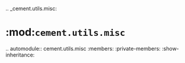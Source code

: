 .. _cement.utils.misc:

:mod:`cement.utils.misc`
==============================================================================

.. automodule:: cement.utils.misc
    :members:
    :private-members:
    :show-inheritance:
